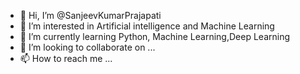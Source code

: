 - 👋 Hi, I’m @SanjeevKumarPrajapati
- 👀 I’m interested in Artificial intelligence and Machine Learning
- 🌱 I’m currently learning Python, Machine Learning,Deep Learning
- 💞️ I’m looking to collaborate on ...
- 📫 How to reach me ...

<!---
SanjeevKumarPrajapati/SanjeevKumarPrajapati is a ✨ special ✨ repository because its `README.md` (this file) appears on your GitHub profile.
You can click the Preview link to take a look at your changes.
--->
